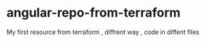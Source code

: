 # angular-repo-from-terraform
My first resource from terraform , diffrent way , code in diffent files 
